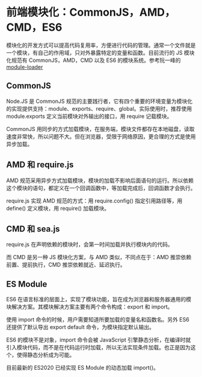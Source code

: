 # 前端模块化：CommonJS，AMD，CMD，ES6

模块化的开发方式可以提高代码复用率，方便进行代码的管理。通常一个文件就是一个模块，有自己的作用域，只对外暴露特定的变量和函数。目前流行的 JS 模块化规范有 CommonJS，AMD，CMD 以及 ES6 的模块系统。参考阮一峰的[module-loader](https://es6.ruanyifeng.com/#docs/module-loader)



## CommonJS

Node.JS 是 CommonJS 规范的主要践行者，它有四个重要的环境变量为模块化的实现提供支持：module、exports、require、global。实际使用时，推荐使用 module.exports 定义当前模块对外输出的接口，用 require 记载模块。

CommonJS 用同步的方式加载模块，在服务端，模块文件都存在本地磁盘，读取速度非常快，所以问题不大。但在浏览器，受限于网络原因，更合理的方式是使用异步加载。



## AMD 和 require.js

AMD 规范采用异步方式加载模块，模块的加载不影响后面语句的运行。所以依赖这个模块的语句，都定义在一个回调函数中，等加载完成后，回调函数才会执行。

require.js 实现 AMD 规范的方式：用 require.config() 指定引用路径等，用 define() 定义模块，用 require() 加载模块。



## CMD 和 sea.js

require.js 在声明依赖的模块时，会第一时间加载并执行模块内的代码。

而 CMD 是另一种 JS 模块化方案，与 AMD 类似，不同点在于：AMD 推崇依赖前置、提前执行，CMD 推崇依赖就近、延迟执行。



## ES Module

ES6 在语言标准的层面上，实现了模块功能，旨在成为浏览器和服务器通用的模块解决方案。其模块解决方案主要有两个命令构成：export 和 import。

使用 import 命令的时候，用户需要知道所要加载的变量名和函数名。另外 ES6 还提供了默认导出 export default 命令，为模块指定默认输出。

ES6 的模块不是对象，import 命令会被 JavaScript 引擎静态分析，在编译时就引入模块代码，而不是在代码运行时加载，所以无法实现条件加载。也正是因为这个，使得静态分析成为可能。

目前最新的 ES2020 已经实现 ES Module 的动态加载 import()。